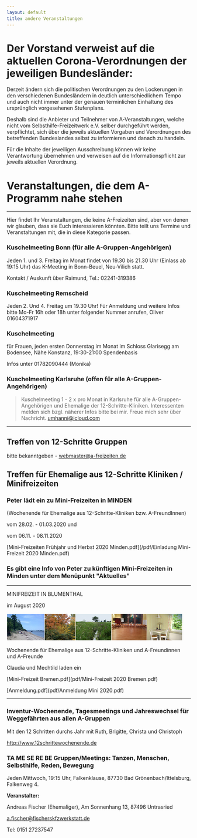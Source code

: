 ```yaml
---
layout: default
title: andere Veranstaltungen
---
```

# Der Vorstand verweist auf die aktuellen Corona-Verordnungen der jeweiligen Bundesländer:

Derzeit ändern sich die politischen Verordnungen zu den Lockerungen in den verschiedenen Bundesländern in deutlich unterschiedlichem Tempo und auch nicht immer unter der genauen terminlichen Einhaltung des ursprünglich vorgesehenen Stufenplans.

Deshalb sind die Anbieter und Teilnehmer von A-Veranstaltungen, welche nicht vom Selbsthilfe-Freizeitwerk e.V. selber durchgeführt werden, verpflichtet, sich über die jeweils aktuellen Vorgaben und Verordnungen des betreffenden Bundeslandes selbst zu informieren und danach zu handeln.

Für die Inhalte der jeweiligen Ausschreibung können wir keine Verantwortung übernehmen und verweisen auf die Informationspflicht zur jeweils aktuellen Verordnung.

# Veranstaltungen, die dem A-Programm nahe stehen
---
Hier findet Ihr Veranstaltungen, die keine A-Freizeiten sind, aber von denen
wir glauben, dass sie Euch interessieren könnten. Bitte teilt uns Termine und
Veranstaltungen mit, die in diese Kategorie passen.

### Kuschelmeeting Bonn (für alle A-Gruppen-Angehörigen)

Jeden 1. und 3. Freitag im Monat findet von 19.30 bis 21.30 Uhr (Einlass ab 19:15 Uhr) 
das K-Meeting in Bonn-Beuel, Neu-Vilich statt.

Kontakt / Auskunft über Raimund, Tel.: 02241-319386

### Kuschelmeeting Remscheid

Jeden 2. Und 4. Freitag um 19.30 Uhr!
Für Anmeldung und weitere Infos bitte Mo-Fr 16h oder 18h unter folgender Nummer anrufen,
Oliver 01604371917

### Kuschelmeeting
für Frauen, jeden ersten Donnerstag im Monat
im Schloss Glarisegg am Bodensee, Nähe Konstanz, 19:30-21:00
Spendenbasis

Infos unter 01782090444 (Monika)

### Kuschelmeeting Karlsruhe (offen für alle A-Gruppen-Angehörigen)

> Kuschelmeeting 1 - 2 x pro Monat in Karlsruhe für alle A-Gruppen-Angehörigen und Ehemalige der 12-Schritte-Kliniken. 
> Interessenten melden sich bzgl. näherer Infos bitte bei mir. 
> Freue mich sehr über Nachricht. <umhanni@icloud.com>

-----------------------------------------------------------------------------------

## Treffen von 12-Schritte Gruppen

bitte bekanntgeben - <webmaster@a-freizeiten.de>


## Treffen für Ehemalige aus 12-Schritte Kliniken / Minifreizeiten


### Peter lädt ein zu Mini-Freizeiten in MINDEN 

(Wochenende für Ehemalige aus 12-Schritte-Kliniken bzw. A-FreundInnen)

vom 28.02. - 01.03.2020 und

vom 06.11. - 08.11.2020

[Mini-Freizeiten Frühjahr und Herbst 2020 Minden.pdf](/pdf/Einladung Mini-Freizeit 2020 Minden.pdf)

### Es gibt eine Info von Peter zu künftigen Mini-Freizeiten in Minden unter dem Menüpunkt "Aktuelles"

------------------------------------------------------------------------------

MINIFREIZEIT IN BLUMENTHAL

im August 2020

![Bremen](images/Leiste_Herbst_Bremen.jpg)

Wochenende für Ehemalige aus 12-Schritte-Kliniken
und A-Freundinnen und A-Freunde

Claudia und Mechtild laden ein

[Mini-Freizeit Bremen.pdf](pdf/Mini-Freizeit 2020 Bremen.pdf)

[Anmeldung.pdf](pdf/Anmeldung Mini 2020.pdf)

--------------------------------------------------------------------------------

### Inventur-Wochenende, Tagesmeetings und Jahreswechsel für Weggefährten aus allen A-Gruppen

Mit den 12 Schritten durchs Jahr mit Ruth, Brigitte, Christa und Christoph 

<http://www.12schrittewochenende.de>

### TA ME SE RE BE Gruppen/Meetings: Tanzen, Menschen, Selbsthilfe, Reden, Bewegung

Jeden Mittwoch, 19:15 Uhr, Falkenklause, 87730 Bad Grönenbach/Ittelsburg, Falkenweg 4.

__Veranstalter:__

Andreas Fischer (Ehemaliger),
Am Sonnenhang 13,
87496 Untrasried

<a.fischer@fischerskfzwerkstatt.de>

Tel: 0151 27237547
